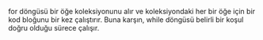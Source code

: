 for döngüsü bir öğe koleksiyonunu alır ve koleksiyondaki her bir öğe için bir kod bloğunu bir kez çalıştırır.
Buna karşın, while döngüsü belirli bir koşul doğru olduğu sürece çalışır.